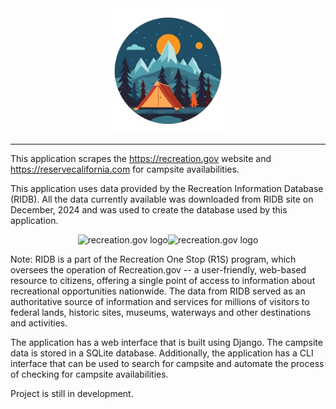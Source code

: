 <div align="center">
<a href="https://github.com/rudugampola/Campsite-Finder">
  <img src="https://github.com/rudugampola/CampQuest/blob/main/camp/static/images/campquest.png?raw=true"
    width="200" height="200" alt="campquest">
</a>
</div>

---

This application scrapes the https://recreation.gov website and https://reservecalifornia.com for campsite availabilities.

This application uses data provided by the Recreation Information Database (RIDB). All the data currently available was downloaded from RIDB site on December, 2024 and was used to create the database used by this application.
<div align="center"><img src="https://github.com/user-attachments/assets/c8dd586f-8b14-45c1-810b-31b344ed6071" alt="recreation.gov logo" height="90"><img src="https://github.com/user-attachments/assets/62f4c6e3-fe64-4cf4-ab68-abee53c21e1b" alt="recreation.gov logo" height="200"></div>



Note: RIDB is a part of the Recreation One Stop (R1S) program, which oversees the operation of Recreation.gov -- a user-friendly, web-based resource to citizens, offering a single point of access to information about recreational opportunities nationwide. The data from RIDB served as an authoritative source of information and services for millions of visitors to federal lands, historic sites, museums, waterways and other destinations and activities.

The application has a web interface that is built using Django. The campsite data is stored in a SQLite database.
Additionally, the application has a CLI interface that can be used to search for campsite and automate the process of checking for campsite availabilities.

Project is still in development.
